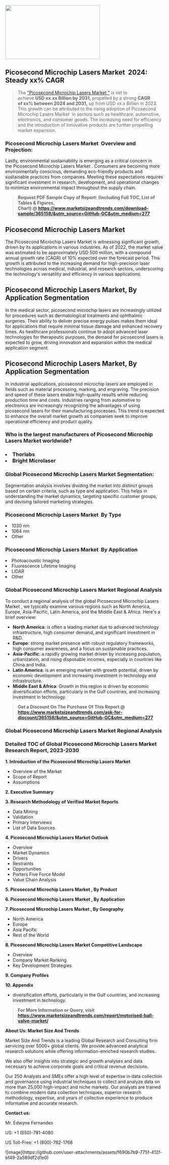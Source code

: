 <p><img class="alignnone size-medium wp-image-20088" src="https://ffe5etoiles.com/wp-content/uploads/2024/12/MST1-300x171.png" alt="" width="300" height="171" /></p><h2 id="ember46" class="ember-view reader-text-block__heading-2">Picosecond Microchip Lasers Market &nbsp;2024: Steady&nbsp;xx% CAGR</h2><blockquote id="ember47" class="ember-view reader-text-block__blockquote">The&nbsp;<a class="app-aware-link " href="https://www.marketsizeandtrends.com/download-sample/365158/&utm_source=GitHub-GC&utm_medium=277" target="_blank" data-test-app-aware-link="">"Picosecond Microchip Lasers Market "</a>&nbsp;is set to achieve&nbsp;<strong>USD&nbsp;xx.xx&nbsp;Billion by 2031,</strong>&nbsp;propelled by a strong&nbsp;<strong>CAGR of&nbsp;xx% between 2024 and 2031,</strong>&nbsp;up from USD xx.x Billion in 2023. This growth can be attributed to the rising adoption of&nbsp;Picosecond Microchip Lasers Market &nbsp;in sectors such as healthcare, automotive, electronics, and consumer goods. The increasing need for efficiency and the introduction of innovative products are further propelling market expansion.</blockquote><h3 id="ember48" class="ember-view reader-text-block__heading-3">Picosecond Microchip Lasers Market &nbsp;Overview and Projection:</h3><p id="ember49" class="ember-view reader-text-block__paragraph">Lastly, environmental sustainability is emerging as a critical concern in the&nbsp;Picosecond Microchip Lasers Market . Consumers are becoming more environmentally conscious, demanding eco-friendly products and sustainable practices from companies. Meeting these expectations requires significant investment in research, development, and operational changes to minimize environmental impact throughout the supply chain.</p><blockquote id="ember50" class="ember-view reader-text-block__blockquote"><strong>Request PDF Sample Copy of Report: (Including Full TOC, List of Tables &amp; Figures, Chart)&nbsp;@&nbsp;<strong><a href="https://www.marketsizeandtrends.com/download-sample/365158/&utm_source=GitHub-GC&utm_medium=277" target="_blank">https://www.marketsizeandtrends.com/download-sample/365158/&utm_source=GitHub-GC&utm_medium=277</a></strong></strong></blockquote><h3 class=""> <h2>Picosecond Microchip Lasers Market</h2><p>The Picosecond Microchip Lasers Market is witnessing significant growth, driven by its applications in various industries. As of 2022, the market value was estimated to be approximately USD 500 million, with a compound annual growth rate (CAGR) of 10% expected over the forecast period. This growth is attributed to the increasing demand for high-precision laser technologies across medical, industrial, and research sectors, underscoring the technology's versatility and efficiency in various applications.</p><h2>Picosecond Microchip Lasers Market, By Application Segmentation</h2><p>In the medical sector, picosecond microchip lasers are increasingly utilized for procedures such as dermatological treatments and ophthalmic surgeries. Their ability to deliver precise energy pulses makes them ideal for applications that require minimal tissue damage and enhanced recovery times. As healthcare professionals continue to adopt advanced laser technologies for therapeutic purposes, the demand for picosecond lasers is expected to grow, driving innovation and expansion within the medical application segment.</p><h2>Picosecond Microchip Lasers Market, By Application Segmentation</h2><p>In industrial applications, picosecond microchip lasers are employed in fields such as material processing, marking, and engraving. The precision and speed of these lasers enable high-quality results while reducing production time and costs. Industries ranging from automotive to electronics are increasingly recognizing the advantages of using picosecond lasers for their manufacturing processes. This trend is expected to enhance the overall market growth as companies seek to improve operational efficiency and product quality.</p></h3><h3 id="" class="">Who is the largest manufacturers of&nbsp;Picosecond Microchip Lasers Market  worldwide?</h3><h3 class=""></Li><Li>Thorlabs</Li><Li> Bright Microlaser</h3><h3 id="ember53" class="ember-view reader-text-block__heading-3">Global&nbsp;Picosecond Microchip Lasers Market  Segmentation:</h3><p id="ember54" class="ember-view reader-text-block__paragraph">Segmentation analysis involves dividing the market into distinct groups based on certain criteria, such as type and application. This helps in understanding the market dynamics, targeting specific customer groups, and devising tailored marketing strategies.</p><h3 id="" class="">Picosecond Microchip Lasers Market &nbsp;By Type</h3><p></Li><Li>1030 nm</Li><Li> 1064 nm</Li><Li> Other</p><h3 id="" class="">Picosecond Microchip Lasers Market &nbsp;By Application</h3><p class=""></Li><Li>Photoacoustic Imaging</Li><Li> Fluorescence Lifetime Imaging</Li><Li> LIDAR</Li><Li> Other</p><h3 id="ember62" class="ember-view reader-text-block__heading-3">Global Picosecond Microchip Lasers Market  Regional Analysis</h3><p id="ember63" class="ember-view reader-text-block__paragraph">To conduct a regional analysis of the global Picosecond Microchip Lasers Market , we typically examine various regions such as North America, Europe, Asia-Pacific, Latin America, and the Middle East &amp; Africa. Here's a brief overview:</p><ul><li><strong>North America</strong>: is often a leading market due to advanced technology infrastructure, high consumer demand, and significant investment in R&amp;D.</li><li><strong>Europe</strong>: strong market presence with robust regulatory frameworks, high consumer awareness, and a focus on sustainable practices.</li><li><strong>Asia-Pacific</strong>: a rapidly growing market driven by increasing population, urbanization, and rising disposable incomes, especially in countries like China and India.</li><li><strong>Latin America</strong>: is an emerging market with growth potential, driven by economic development and increasing investment in technology and infrastructure.</li><li><strong>Middle East &amp; Africa</strong>: Growth in this region is driven by economic diversification efforts, particularly in the Gulf countries, and increasing investment in technology.</li></ul><blockquote id="ember61" class="ember-view reader-text-block__blockquote"><strong>Get a Discount On The Purchase Of This Report @ <strong><a href="https://html-cleaner.com/" target="">https://www.marketsizeandtrends.com/ask-for-discount/365158/&utm_source=GitHub-GC&utm_medium=277</a></strong></strong></blockquote><h3 id="ember62" class="ember-view reader-text-block__heading-3">Global Picosecond Microchip Lasers Market  Regional Analysis</h3><h3 id="" class="">Detailed TOC of Global Picosecond Microchip Lasers Market  Research Report, 2023-2030</h3><p id="" class=""><strong>1. Introduction of the Picosecond Microchip Lasers Market </strong></p><ul><li>Overview of the Market</li><li>Scope of Report</li><li>Assumptions</li></ul><p id="" class=""><strong>2. Executive Summary</strong></p><p id="" class=""><strong>3. Research Methodology of Verified Market Reports</strong></p><ul><li>Data Mining</li><li>Validation</li><li>Primary Interviews</li><li>List of Data Sources</li></ul><p id="" class=""><strong>4. Picosecond Microchip Lasers Market  Outlook</strong></p><ul><li>Overview</li><li>Market Dynamics</li><li>Drivers</li><li>Restraints</li><li>Opportunities</li><li>Porters Five Force Model</li><li>Value Chain Analysis</li></ul><p id="" class=""><strong>5. Picosecond Microchip Lasers Market , By Product</strong></p><p id="" class=""><strong>6. Picosecond Microchip Lasers Market , By Application</strong></p><p id="" class=""><strong>7. Picosecond Microchip Lasers Market , By Geography</strong></p><ul><li>North America</li><li>Europe</li><li>Asia Pacific</li><li>Rest of the World</li></ul><p id="" class=""><strong>8. Picosecond Microchip Lasers Market  Competitive Landscape</strong></p><ul><li>Overview</li><li>Company Market Ranking</li><li>Key Development Strategies</li></ul><p id="" class=""><strong>9. Company Profiles</strong></p><p id="" class=""><strong>10. Appendix</strong></p><ul><li>diversification efforts, particularly in the Gulf countries, and increasing investment in technology.</li></ul><blockquote id="ember65" class="ember-view reader-text-block__blockquote"><strong>For More Information or Query, visit <strong><strong><a href="https://html-cleaner.com/" target="">https://www.marketsizeandtrends.com/report/motorised-ball-valve-market/</a></strong></strong></strong></blockquote><p id="" class=""><strong>About Us: Market Size And Trends</strong></p><p id="" class="">Market Size And Trends is a leading Global Research and Consulting firm servicing over 5000+ global clients. We provide advanced analytical research solutions while offering information-enriched research studies.</p><p id="" class="">We also offer insights into strategic and growth analyses and data necessary to achieve corporate goals and critical revenue decisions.</p><p id="" class="">Our 250 Analysts and SMEs offer a high level of expertise in data collection and governance using industrial techniques to collect and analyze data on more than 25,000 high-impact and niche markets. Our analysts are trained to combine modern data collection techniques, superior research methodology, expertise, and years of collective experience to produce informative and accurate research.</p><p id="" class=""><strong>Contact us:</strong></p><p id="" class="">Mr. Edwyne Fernandes</p><p id="" class="">US: +1 (650)-781-4080</p><p id="" class="">US Toll-Free: +1 (800)-782-1768</p>
![image](https://github.com/user-attachments/assets/f690b7b9-775f-412f-bf49-2a589df2d1e0)
